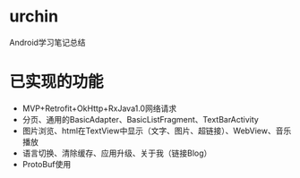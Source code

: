 # urchin
Android学习笔记总结

# 已实现的功能
- MVP+Retrofit+OkHttp+RxJava1.0网络请求
- 分页、通用的BasicAdapter、BasicListFragment、TextBarActivity
- 图片浏览、html在TextView中显示（文字、图片、超链接）、WebView、音乐播放
- 语言切换、清除缓存、应用升级、关于我（链接Blog）
- ProtoBuf使用